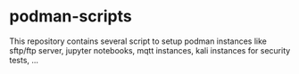 # podman-scripts
This repository contains several script to setup podman instances like sftp/ftp server, jupyter notebooks, mqtt instances, kali instances for security tests, ...
